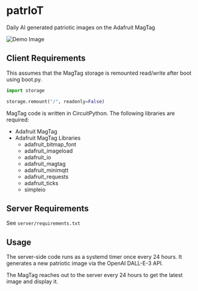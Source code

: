 # patrIoT

Daily AI generated patriotic images on the Adafruit MagTag

![Demo Image](demo.png)

## Client Requirements

This assumes that the MagTag storage is remounted read/write after boot using boot.py.

```python
import storage

storage.remount("/", readonly=False)
```

MagTag code is written in CircuitPython. The following libraries are required:

- Adafruit MagTag
- Adafruit MagTag Libraries
  - adafruit_bitmap_font
  - adafruit_imageload
  - adafruit_io
  - adafruit_magtag
  - adafruit_minimqtt
  - adafruit_requests
  - adafruit_ticks
  - simpleio

## Server Requirements

See `server/requirements.txt`

## Usage

The server-side code runs as a systemd timer once every 24 hours. It generates a new patriotic image via the OpenAI DALL-E-3 API.

The MagTag reaches out to the server every 24 hours to get the latest image and display it.
